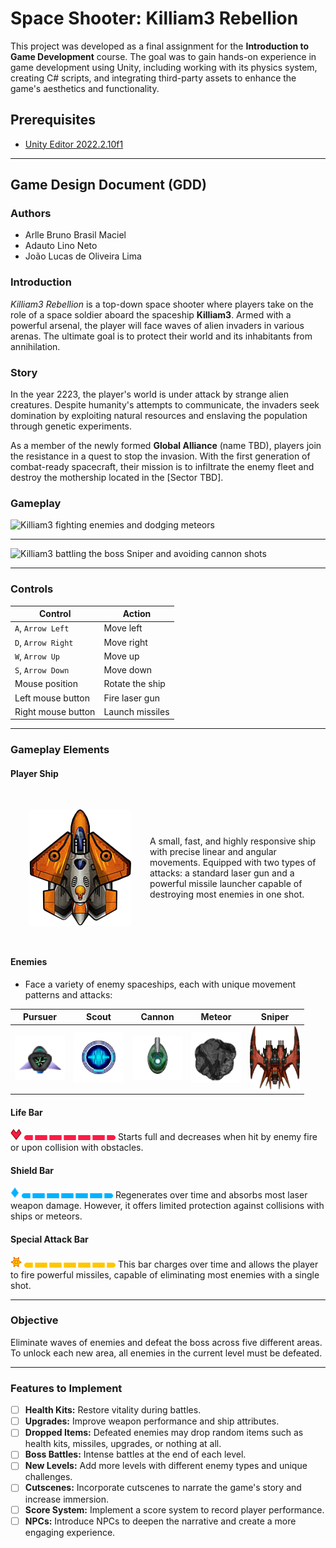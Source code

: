 # Space Shooter: Killiam3 Rebellion
This project was developed as a final assignment for the **Introduction to Game Development** course. The goal was to gain hands-on experience in game development using Unity, including working with its physics system, creating C# scripts, and integrating third-party assets to enhance the game's aesthetics and functionality.

## Prerequisites
- [Unity Editor 2022.2.10f1](https://unity.com/releases/editor/archive)

---

## Game Design Document (GDD)

### Authors
- Arlle Bruno Brasil Maciel  
- Adauto Lino Neto  
- João Lucas de Oliveira Lima  

### Introduction
*Killiam3 Rebellion* is a top-down space shooter where players take on the role of a space soldier aboard the spaceship **Killiam3**. Armed with a powerful arsenal, the player will face waves of alien invaders in various arenas. The ultimate goal is to protect their world and its inhabitants from annihilation.


### Story
In the year 2223, the player's world is under attack by strange alien creatures. Despite humanity's attempts to communicate, the invaders seek domination by exploiting natural resources and enslaving the population through genetic experiments.

As a member of the newly formed **Global Alliance** (name TBD), players join the resistance in a quest to stop the invasion. With the first generation of combat-ready spacecraft, their mission is to infiltrate the enemy fleet and destroy the mothership located in the [Sector TBD].

### Gameplay

![Killiam3 fighting enemies and dodging meteors](/images/first_level.gif)

---

![Killiam3 battling the boss Sniper and avoiding cannon shots](/images/last_level.gif)

---

### Controls

| **Control**                | **Action**                  |
|----------------------------|-----------------------------|
| `A`, `Arrow Left`          | Move left              |
| `D`, `Arrow Right`         | Move right             |
| `W`, `Arrow Up`            | Move up |
| `S`, `Arrow Down`          | Move down|
| Mouse position             | Rotate the ship                        |
| Left mouse button          | Fire laser gun        |
| Right mouse button         | Launch missiles         |
---

### Gameplay Elements

#### Player Ship
<div style="display: flex; align-items: center;">
  <img src="/Assets//Sprites/Ships/playerShipModule2.png" style="padding:30px" alt="Killiam3, Yellow spaceship resembling a fighter jet">
  <p>A small, fast, and highly responsive ship with precise linear and angular movements. Equipped with two types of attacks: a standard laser gun and a powerful missile launcher capable of destroying most enemies in one shot.

</p>
</div>

#### Enemies
- Face a variety of enemy spaceships, each with unique movement patterns and attacks:

|Pursuer |Scout|Cannon|Meteor|Sniper|
|:---:|:---:|:---:|:---:|:---:|
|<img src="/Assets/Sprites/Ships/Cruiser_57x49.png" width=80px alt="Pursuer Spaceship">|<img src="/Assets/Sprites/Ships/IonCannon_A_Photon_119x119.png" width=80px alt="Scout Spaceship">|<img src="/Assets/Sprites/Cannons/CoreDefender_A_209x182.png" width=80px, alt="Space cannon">|<img src="/Assets/Sprites/SpaceObjects/Stones2Filled_09.png" width=80px, alt="Meteor">|<img src="/Assets/Sprites/Ships/Sniper.png" width=80px alt="Sniper spaceship">|


#### Life Bar

![Heart symbol](/Assets/Sprites/PlayerUI/hearth.png) ![Player life bar](/Assets/Sprites/PlayerUI/life_texture.png)
Starts full and decreases when hit by enemy fire or upon collision with obstacles.

#### Shield Bar
![Symbol of a shield](/Assets/Sprites/PlayerUI/energy.png) ![Player Shield Bar](/Assets/Sprites//PlayerUI/energy-bar.png)
Regenerates over time and absorbs most laser weapon damage. However, it offers limited protection against collisions with ships or meteors.

#### Special Attack Bar
![Sun symbol](/Assets/Sprites/PlayerUI/shild%20(1).png) ![Special attack bar](/Assets/Sprites/PlayerUI/shield-bar%20(1).png)
This bar charges over time and allows the player to fire powerful missiles, capable of eliminating most enemies with a single shot.

---

### Objective
Eliminate waves of enemies and defeat the boss across five different areas. To unlock each new area, all enemies in the current level must be defeated.

---

### Features to Implement

- [ ] **Health Kits:** Restore vitality during battles.
- [ ] **Upgrades:** Improve weapon performance and ship attributes.
- [ ] **Dropped Items:** Defeated enemies may drop random items such as health kits, missiles, upgrades, or nothing at all.
- [ ] **Boss Battles:** Intense battles at the end of each level.
- [ ] **New Levels:** Add more levels with different enemy types and unique challenges.
- [ ] **Cutscenes:** Incorporate cutscenes to narrate the game's story and increase immersion.
- [ ] **Score System:** Implement a score system to record player performance.
- [ ] **NPCs:** Introduce NPCs to deepen the narrative and create a more engaging experience.